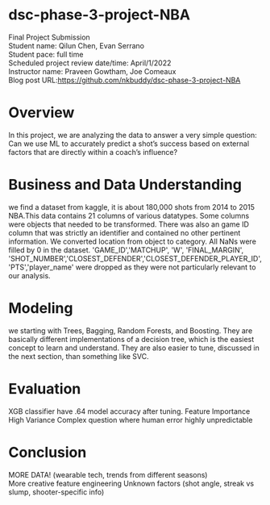# dsc-phase-3-project-NBA
Final Project Submission<br>
Student name: Qilun Chen, Evan Serrano<br>
Student pace: full time<br>
Scheduled project review date/time: April/1/2022<br>
Instructor name: Praveen Gowtham, Joe Comeaux<br>
Blog post URL:https://github.com/nkbuddy/dsc-phase-3-project-NBA<br>

# Overview
In this project, we are analyzing the data to answer a very simple question: Can we use ML to accurately predict a shot’s success based on external factors that are directly within a coach’s influence?

# Business and Data Understanding
we find a dataset from kaggle, it is about 180,000 shots from 2014 to 2015 NBA.This data contains 21 columns of various datatypes. Some columns were objects that needed to be transformed. There was also an game ID column that was strictly an identifier and contained no other pertinent information. We converted location from object to category. All NaNs were filled by 0 in the dataset.  'GAME_ID','MATCHUP', 'W', 'FINAL_MARGIN', 'SHOT_NUMBER','CLOSEST_DEFENDER','CLOSEST_DEFENDER_PLAYER_ID','PTS','player_name' were dropped as they were not particularly relevant to our analysis. 

# Modeling
we starting with Trees, Bagging, Random Forests, and Boosting. They are basically different implementations of a decision tree, which is the easiest concept to learn and understand. They are also easier to tune, discussed in the next section, than something like SVC.

# Evaluation
XGB classifier have .64 model accuracy after tuning.
Feature Importance
High Variance
Complex question where human error highly unpredictable 

# Conclusion
MORE DATA! (wearable tech, trends from different seasons)  
More creative feature engineering
Unknown factors (shot angle, streak vs slump, shooter-specific info)
